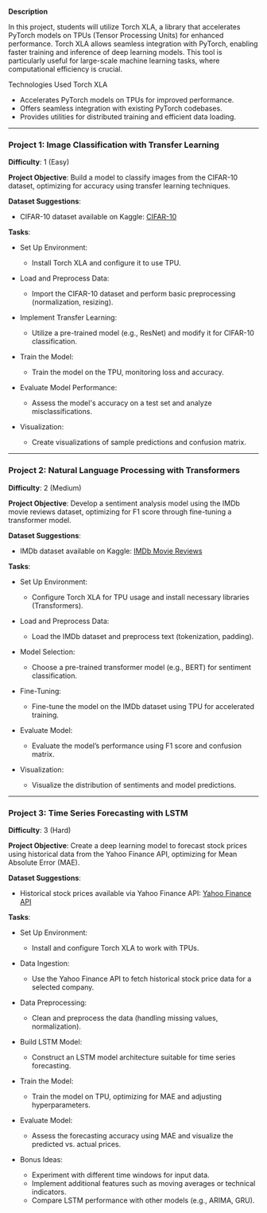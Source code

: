 **Description**

In this project, students will utilize Torch XLA, a library that accelerates PyTorch models on TPUs (Tensor Processing Units) for enhanced performance. Torch XLA allows seamless integration with PyTorch, enabling faster training and inference of deep learning models. This tool is particularly useful for large-scale machine learning tasks, where computational efficiency is crucial.

Technologies Used
Torch XLA

- Accelerates PyTorch models on TPUs for improved performance.
- Offers seamless integration with existing PyTorch codebases.
- Provides utilities for distributed training and efficient data loading.

---

### Project 1: Image Classification with Transfer Learning
**Difficulty**: 1 (Easy)

**Project Objective**: Build a model to classify images from the CIFAR-10 dataset, optimizing for accuracy using transfer learning techniques.

**Dataset Suggestions**: 
- CIFAR-10 dataset available on Kaggle: [CIFAR-10](https://www.kaggle.com/c/cifar-10)

**Tasks**:
- Set Up Environment:
  - Install Torch XLA and configure it to use TPU.
  
- Load and Preprocess Data:
  - Import the CIFAR-10 dataset and perform basic preprocessing (normalization, resizing).
  
- Implement Transfer Learning:
  - Utilize a pre-trained model (e.g., ResNet) and modify it for CIFAR-10 classification.
  
- Train the Model:
  - Train the model on the TPU, monitoring loss and accuracy.
  
- Evaluate Model Performance:
  - Assess the model's accuracy on a test set and analyze misclassifications.
  
- Visualization:
  - Create visualizations of sample predictions and confusion matrix.

---

### Project 2: Natural Language Processing with Transformers
**Difficulty**: 2 (Medium)

**Project Objective**: Develop a sentiment analysis model using the IMDb movie reviews dataset, optimizing for F1 score through fine-tuning a transformer model.

**Dataset Suggestions**: 
- IMDb dataset available on Kaggle: [IMDb Movie Reviews](https://www.kaggle.com/lakshmi25npathi/imdb-dataset-of-50k-movie-reviews)

**Tasks**:
- Set Up Environment:
  - Configure Torch XLA for TPU usage and install necessary libraries (Transformers).

- Load and Preprocess Data:
  - Load the IMDb dataset and preprocess text (tokenization, padding).
  
- Model Selection:
  - Choose a pre-trained transformer model (e.g., BERT) for sentiment classification.
  
- Fine-Tuning:
  - Fine-tune the model on the IMDb dataset using TPU for accelerated training.
  
- Evaluate Model:
  - Evaluate the model’s performance using F1 score and confusion matrix.
  
- Visualization:
  - Visualize the distribution of sentiments and model predictions.

---

### Project 3: Time Series Forecasting with LSTM
**Difficulty**: 3 (Hard)

**Project Objective**: Create a deep learning model to forecast stock prices using historical data from the Yahoo Finance API, optimizing for Mean Absolute Error (MAE).

**Dataset Suggestions**: 
- Historical stock prices available via Yahoo Finance API: [Yahoo Finance API](https://www.yahoofinanceapi.com/)

**Tasks**:
- Set Up Environment:
  - Install and configure Torch XLA to work with TPUs.

- Data Ingestion:
  - Use the Yahoo Finance API to fetch historical stock price data for a selected company.
  
- Data Preprocessing:
  - Clean and preprocess the data (handling missing values, normalization).
  
- Build LSTM Model:
  - Construct an LSTM model architecture suitable for time series forecasting.
  
- Train the Model:
  - Train the model on TPU, optimizing for MAE and adjusting hyperparameters.
  
- Evaluate Model:
  - Assess the forecasting accuracy using MAE and visualize the predicted vs. actual prices.
  
- Bonus Ideas:
  - Experiment with different time windows for input data.
  - Implement additional features such as moving averages or technical indicators.
  - Compare LSTM performance with other models (e.g., ARIMA, GRU).

